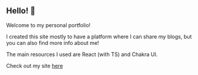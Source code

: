 ## Hello! 👋

Welcome to my personal portfolio!

I created this site mostly to have a platform where I can share my blogs, but you can also find more info about me!

The main resources I used are React (with TS) and Chakra UI.

Check out my site <a href='https://doctakim.com' target='_blank'>here</a>
